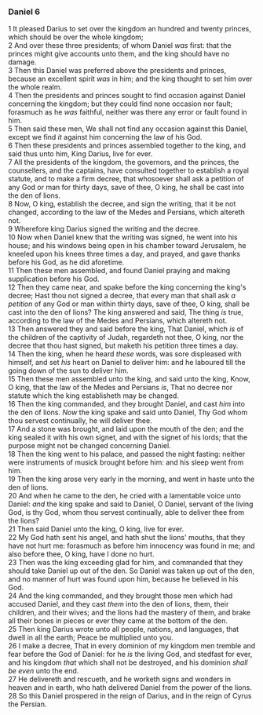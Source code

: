 ### Daniel 6

1 It pleased Darius to set over the kingdom an hundred and twenty princes, which should be over the whole kingdom;  
2 And over these three presidents; of whom Daniel *was* first: that the princes might give accounts unto them, and the king should have no damage.  
3 Then this Daniel was preferred above the presidents and princes, because an excellent spirit *was* in him; and the king thought to set him over the whole realm.  
4 Then the presidents and princes sought to find occasion against Daniel concerning the kingdom; but they could find none occasion nor fault; forasmuch as he *was* faithful, neither was there any error or fault found in him.  
5 Then said these men, We shall not find any occasion against this Daniel, except we find *it* against him concerning the law of his God.  
6 Then these presidents and princes assembled together to the king, and said thus unto him, King Darius, live for ever.  
7 All the presidents of the kingdom, the governors, and the princes, the counsellers, and the captains, have consulted together to establish a royal statute, and to make a firm decree, that whosoever shall ask a petition of any God or man for thirty days, save of thee, O king, he shall be cast into the den of lions.  
8 Now, O king, establish the decree, and sign the writing, that it be not changed, according to the law of the Medes and Persians, which altereth not.  
9 Wherefore king Darius signed the writing and the decree.  
10 Now when Daniel knew that the writing was signed, he went into his house; and his windows being open in his chamber toward Jerusalem, he kneeled upon his knees three times a day, and prayed, and gave thanks before his God, as he did aforetime.  
11 Then these men assembled, and found Daniel praying and making supplication before his God.  
12 Then they came near, and spake before the king concerning the king's decree; Hast thou not signed a decree, that every man that shall ask *a petition* of any God or man within thirty days, save of thee, O king, shall be cast into the den of lions? The king answered and said, The thing *is* true, according to the law of the Medes and Persians, which altereth not.  
13 Then answered they and said before the king, That Daniel, which *is* of the children of the captivity of Judah, regardeth not thee, O king, nor the decree that thou hast signed, but maketh his petition three times a day.  
14 Then the king, when he heard *these* words, was sore displeased with himself, and set *his* heart on Daniel to deliver him: and he laboured till the going down of the sun to deliver him.  
15 Then these men assembled unto the king, and said unto the king, Know, O king, that the law of the Medes and Persians *is*, That no decree nor statute which the king establisheth may be changed.  
16 Then the king commanded, and they brought Daniel, and cast *him* into the den of lions. *Now* the king spake and said unto Daniel, Thy God whom thou servest continually, he will deliver thee.  
17 And a stone was brought, and laid upon the mouth of the den; and the king sealed it with his own signet, and with the signet of his lords; that the purpose might not be changed concerning Daniel.  
18 Then the king went to his palace, and passed the night fasting: neither were instruments of musick brought before him: and his sleep went from him.  
19 Then the king arose very early in the morning, and went in haste unto the den of lions.  
20 And when he came to the den, he cried with a lamentable voice unto Daniel: *and* the king spake and said to Daniel, O Daniel, servant of the living God, is thy God, whom thou servest continually, able to deliver thee from the lions?  
21 Then said Daniel unto the king, O king, live for ever.  
22 My God hath sent his angel, and hath shut the lions' mouths, that they have not hurt me: forasmuch as before him innocency was found in me; and also before thee, O king, have I done no hurt.  
23 Then was the king exceeding glad for him, and commanded that they should take Daniel up out of the den. So Daniel was taken up out of the den, and no manner of hurt was found upon him, because he believed in his God.  
24 And the king commanded, and they brought those men which had accused Daniel, and they cast *them* into the den of lions, them, their children, and their wives; and the lions had the mastery of them, and brake all their bones in pieces or ever they came at the bottom of the den.  
25 Then king Darius wrote unto all people, nations, and languages, that dwell in all the earth; Peace be multiplied unto you.  
26 I make a decree, That in every dominion of my kingdom men tremble and fear before the God of Daniel: for he *is* the living God, and stedfast for ever, and his kingdom *that* which shall not be destroyed, and his dominion *shall be even* unto the end.  
27 He delivereth and rescueth, and he worketh signs and wonders in heaven and in earth, who hath delivered Daniel from the power of the lions.  
28 So this Daniel prospered in the reign of Darius, and in the reign of Cyrus the Persian.  

